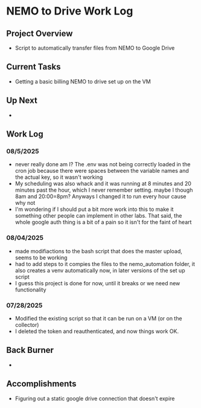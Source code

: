 # NEMO to Drive Work Log

## Project Overview
- Script to automatically transfer files from NEMO to Google Drive

## Current Tasks
- Getting a basic billing NEMO to drive set up on the VM

## Up Next
- 

## Work Log

### 08/5/2025
- never really done am I? The .env was not being correctly loaded in the cron job because there were spaces between the variable names and the actual key, so it wasn't working
- My scheduling was also whack and it was running at 8 minutes and 20 minutes past the hour, which I never remember setting. maybe I though 8am and 20:00=8pm? Anyways I changed it to run every hour cause why not
- I'm wondering if I should put a bit more work into this to make it something other people can implement in other labs. That said, the whole google auth thing is a bit of a pain so it isn't for the faint of heart

### 08/04/2025
- made modifiactions to the bash script that does the master upload, seems to be working
- had to add steps to it compies the files to the nemo_automation folder, it also creates a venv automatically now, in later versions of the set up script
- I guess this project is done for now, until it breaks or we need new functionality

### 07/28/2025
- Modified the existing script so that it can be run on a VM (or on the collector)
- I deleted the token and reauthenticated, and now things work OK.

## Back Burner
- 

## Accomplishments
- Figuring out a static google drive connection that doesn't expire
